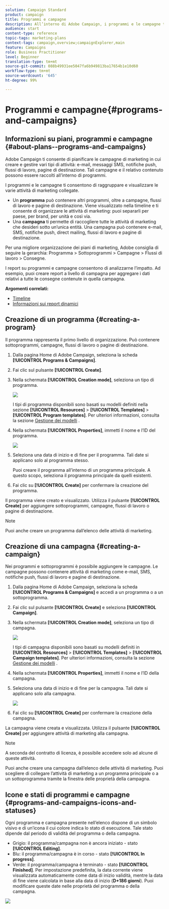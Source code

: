 ```yaml
---
solution: Campaign Standard
product: campaign
title: Programmi e campagne
description: All’interno di Adobe Campaign, i programmi e le campagne ti consentono di raggruppare e orchestrare le varie attività di marketing a essi collegate. I report su programmi e campagne consentono di analizzarne l’impatto.
audience: start
content-type: reference
topic-tags: marketing-plans
context-tags: campaign,overview;campaignExplorer,main
feature: Campaigns
role: Business Practitioner
level: Beginner
translation-type: tm+mt
source-git-commit: 088b49931ee5047fa6b949813ba17654b1e10d60
workflow-type: tm+mt
source-wordcount: '645'
ht-degree: 99%

---
```



# Programmi e campagne{#programs-and-campaigns}

## Informazioni su piani, programmi e campagne {#about-plans--programs-and-campaigns}

Adobe Campaign ti consente di pianificare le campagne di marketing in cui creare e gestire vari tipi di attività: e-mail, messaggi SMS, notifiche push, flussi di lavoro, pagine di destinazione. Tali campagne e il relativo contenuto possono essere raccolti all’interno di programmi.

I programmi e le campagne ti consentono di raggruppare e visualizzare le varie attività di marketing collegate.

* Un **programma** può contenere altri programmi, oltre a campagne, flussi di lavoro e pagine di destinazione. Viene visualizzato nella timeline e ti consente di organizzare le attività di marketing: puoi separarli per paese, per brand, per unità e così via.
* Una **campagna** ti permette di raccogliere tutte le attività di marketing che desideri sotto un’unica entità. Una campagna può contenere e-mail, SMS, notifiche push, direct mailing, flussi di lavoro e pagine di destinazione.

Per una migliore organizzazione dei piani di marketing, Adobe consiglia di seguire la gerarchia: Programma > Sottoprogrammi > Campagne > Flussi di lavoro > Consegne.

I report su programmi e campagne consentono di analizzarne l’impatto. Ad esempio, puoi creare report a livello di campagna per aggregare i dati relativi a tutte le consegne contenute in quella campagna.

**Argomenti correlati:**

* [Timeline](../../start/using/timeline.md)
* [Informazioni sui report dinamici](../../reporting/using/about-dynamic-reports.md)

## Creazione di un programma {#creating-a-program}

Il programma rappresenta il primo livello di organizzazione. Può contenere sottoprogrammi, campagne, flussi di lavoro o pagine di destinazione.

1. Dalla pagina Home di Adobe Campaign, seleziona la scheda **[!UICONTROL Programs & Campaigns]**.
1. Fai clic sul pulsante **[!UICONTROL Create]**.
1. Nella schermata **[!UICONTROL Creation mode]**, seleziona un tipo di programma.

   ![](assets/programs_and_campaigns_2.png)

   I tipi di programma disponibili sono basati su modelli definiti nella sezione **[!UICONTROL Resources]** > **[!UICONTROL Templates]** > **[!UICONTROL Program templates]**. Per ulteriori informazioni, consulta la sezione [Gestione dei modelli](../../start/using/marketing-activity-templates.md) .

1. Nella schermata **[!UICONTROL Properties]**, immetti il nome e l’ID del programma.

   ![](assets/programs_and_campaigns_3.png)

1. Seleziona una data di inizio e di fine per il programma. Tali date si applicano solo al programma stesso.

   Puoi creare il programma all’interno di un programma principale. A questo scopo, seleziona il programma principale da quelli esistenti.

1. Fai clic su **[!UICONTROL Create]** per confermare la creazione del programma.

Il programma viene creato e visualizzato. Utilizza il pulsante **[!UICONTROL Create]** per aggiungere sottoprogrammi, campagne, flussi di lavoro o pagine di destinazione.

>[!NOTE]
>
>Puoi anche creare un programma dall’elenco delle attività di marketing.

## Creazione di una campagna {#creating-a-campaign}

Nei programmi e sottoprogrammi è possibile aggiungere le campagne. Le campagne possono contenere attività di marketing come e-mail, SMS, notifiche push, flussi di lavoro e pagine di destinazione.

1. Dalla pagina Home di Adobe Campaign, seleziona la scheda **[!UICONTROL Programs & Campaigns]** e accedi a un programma o a un sottoprogramma.
1. Fai clic sul pulsante **[!UICONTROL Create]** e seleziona **[!UICONTROL Campaign]**.
1. Nella schermata **[!UICONTROL Creation mode]**, seleziona un tipo di campagna.

   ![](assets/programs_and_campaigns_7.png)

   I tipi di campagna disponibili sono basati su modelli definiti in **[!UICONTROL Resources]** > **[!UICONTROL Templates]** > **[!UICONTROL Campaign templates]**. Per ulteriori informazioni, consulta la sezione [Gestione dei modelli](../../start/using/marketing-activity-templates.md) .

1. Nella schermata **[!UICONTROL Properties]**, immetti il nome e l’ID della campagna.
1. Seleziona una data di inizio e di fine per la campagna. Tali date si applicano solo alla campagna.

   ![](assets/programs_and_campaigns_8.png)

1. Fai clic su **[!UICONTROL Create]** per confermare la creazione della campagna.

La campagna viene creata e visualizzata. Utilizza il pulsante **[!UICONTROL Create]** per aggiungere attività di marketing alla campagna.

>[!NOTE]
>
>A seconda del contratto di licenza, è possibile accedere solo ad alcune di queste attività.

Puoi anche creare una campagna dall’elenco delle attività di marketing. Puoi scegliere di collegare l’attività di marketing a un programma principale o a un sottoprogramma tramite la finestra delle proprietà della campagna.

## Icone e stati di programmi e campagne {#programs-and-campaigns-icons-and-statuses}

Ogni programma e campagna presente nell’elenco dispone di un simbolo visivo e di un’icona il cui colore indica lo stato di esecuzione. Tale stato dipende dal periodo di validità del programma o della campagna.

* Grigio: il programma/campagna non è ancora iniziato - stato **[!UICONTROL Editing]**.
* Blu: il programma/campagna è in corso - stato **[!UICONTROL In progress]**.
* Verde: il programma/campagna è terminato - stato **[!UICONTROL Finished]**. Per impostazione predefinita, la data corrente viene visualizzata automaticamente come data di inizio validità, mentre la data di fine viene calcolata in base alla data di inizio (**D+186 giorni**). Puoi modificare queste date nelle proprietà del programma o della campagna.

![](assets/programs_and_campaigns.png)


